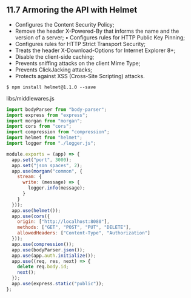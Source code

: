 ## 11.7 Armoring the API with Helmet

- Configures the Content Security Policy;
- Remove the header X-Powered-By that informs the name and the version of a server; • Configures rules for HTTP Public Key Pinning;
- Configures rules for HTTP Strict Transport Security;
- Treats the header X-Download-Options for Internet Explorer 8+;
- Disable the client-side caching;
- Prevents sniffing attacks on the client Mime Type;
- Prevents ClickJacking attacks;
- Protects against XSS (Cross-Site Scripting) attacks.

```
$ npm install helmet@1.1.0 --save
```

libs/middlewares.js
```js
import bodyParser from "body-parser";
import express from "express";
import morgan from "morgan";
import cors from "cors";
import compression from "compression";
import helmet from "helmet";
import logger from "./logger.js";

module.exports = (app) => {
  app.set("port", 3000);
  app.set("json spaces", 2);
  app.use(morgan("common", {
    stream: {
      write: (message) => {
        logger.info(message);
      }
    }
  }));
  app.use(helmet());
  app.use(cors({
    origin: ["http://localhost:8080"],
    methods: ["GET", "POST", "PUT", "DELETE"],
    allowedHeaders: ["Content-Type", "Authorization"]
  }));
  app.use(compression());
  app.use(bodyParser.json());
  app.use(app.auth.initialize());
  app.use((req, res, next) => {
    delete req.body.id;
    next();
  });
  app.use(express.static("public"));
};
```
